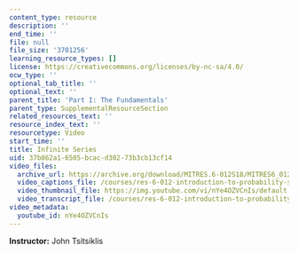 ```yaml
---
content_type: resource
description: ''
end_time: ''
file: null
file_size: '3701256'
learning_resource_types: []
license: https://creativecommons.org/licenses/by-nc-sa/4.0/
ocw_type: ''
optional_tab_title: ''
optional_text: ''
parent_title: 'Part I: The Fundamentals'
parent_type: SupplementalResourceSection
related_resources_text: ''
resource_index_text: ''
resourcetype: Video
start_time: ''
title: Infinite Series
uid: 37b862a1-6505-bcac-d302-73b3cb13cf14
video_files:
  archive_url: https://archive.org/download/MITRES.6-012S18/MITRES6_012S18_S01-05_300k.mp4
  video_captions_file: /courses/res-6-012-introduction-to-probability-spring-2018/8d3c143ddca55d0ea0e727ec024615cc_nYe4OZVCnIs.vtt
  video_thumbnail_file: https://img.youtube.com/vi/nYe4OZVCnIs/default.jpg
  video_transcript_file: /courses/res-6-012-introduction-to-probability-spring-2018/2a2840141db149d1c4341d6fb6d892d9_nYe4OZVCnIs.pdf
video_metadata:
  youtube_id: nYe4OZVCnIs
---
```


**Instructor:** John Tsitsiklis

